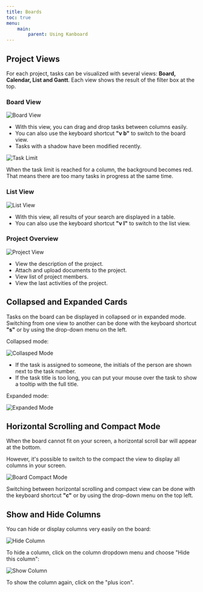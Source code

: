 ```yaml
---
title: Boards
toc: true
menu:
    main:
        parent: Using Kanboard
---
```


Project Views
-------------

For each project, tasks can be visualized with several views: **Board, Calendar, List and Gantt**. 
Each view shows the result of the filter box at the top.

### Board View

![Board View](/images/v1/board-view.png)

- With this view, you can drag and drop tasks between columns easily.
- You can also use the keyboard shortcut **"v b"** to switch to the board view.
- Tasks with a shadow have been modified recently.

![Task Limit](/images/v1/board-task-limit.png)

When the task limit is reached for a column, the background becomes red.
That means there are too many tasks in progress at the same time.

### List View

![List View](/images/v1/list-view.png)

- With this view, all results of your search are displayed in a table.
- You can also use the keyboard shortcut **"v l"** to switch to the list view.

### Project Overview

![Project View](/images/v1/project-view.png)

- View the description of the project.
- Attach and upload documents to the project.
- View list of project members.
- View the last activities of the project.

Collapsed and Expanded Cards
----------------------------

Tasks on the board can be displayed in collapsed or in expanded mode.
Switching from one view to another can be done with the keyboard shortcut **"s"** or by using the drop-down menu on the left.

Collapsed mode:

![Collasped Mode](/images/v1/board-collapsed-mode.png)

- If the task is assigned to someone, the initials of the person are shown next to the task number.
- If the task title is too long, you can put your mouse over the task to show a tooltip with the full title.

Expanded mode:

![Expanded Mode](/images/v1/board-expanded-mode.png)

Horizontal Scrolling and Compact Mode
-------------------------------------

When the board cannot fit on your screen, a horizontal scroll bar will appear at the bottom.

However, it's possible to switch to the compact the view to display all columns in your screen.

![Board Compact Mode](/images/v1/board-compact-mode.png)

Switching between horizontal scrolling and compact view can be done with the keyboard shortcut **"c"** or by using the drop-down menu on the top left.

Show and Hide Columns
---------------------

You can hide or display columns very easily on the board:

![Hide Column](/images/v1/hide-column.png)

To hide a column, click on the column dropdown menu and choose "Hide
this column":

![Show Column](/images/v1/show-column.png)

To show the column again, click on the "plus icon".
